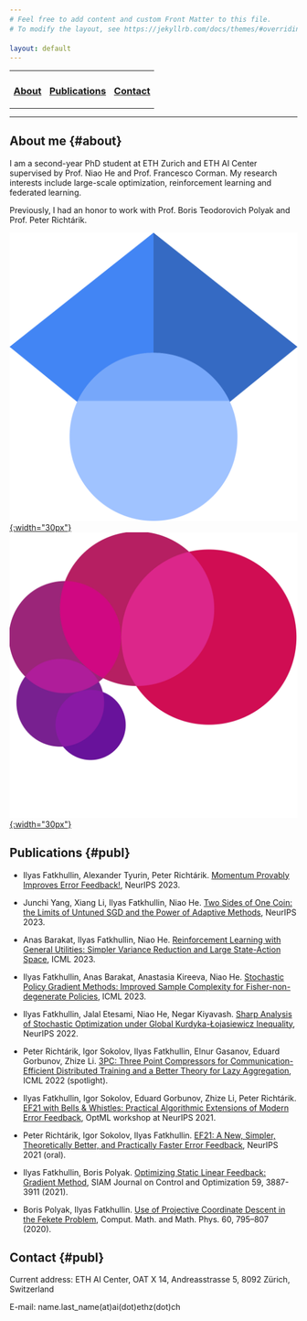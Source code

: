 ```yaml
---
# Feel free to add content and custom Front Matter to this file.
# To modify the layout, see https://jekyllrb.com/docs/themes/#overriding-theme-defaults

layout: default
---
```

<table>
  <tr>
    <td style="border:none">
      <a href="#about"><h3>About</h3></a>
    </td>
    <td style="border:none">
      <a href="#publ"><h3>Publications</h3></a>
    </td>
    <td style="border:none">
      <a href="#cont"><h3>Contact</h3></a>
    </td>
  </tr>
</table>

---
## About me {#about}

I am a second-year PhD student at ETH Zurich and ETH AI Center supervised by Prof. Niao He and Prof. Francesco Corman. My research interests include large-scale optimization, reinforcement learning and federated learning.

Previously, I had an honor to work with Prof. Boris Teodorovich Polyak and Prof. Peter Richtárik.

[![Google Scholar](/assets/google_scholar_logo.png){:width="30px"}](https://scholar.google.com/citations?user=UCOWHb4AAAAJ&hl=en)
[![Google Scholar](/assets/ai_center_logo.jpeg){:width="30px"}](https://ai.ethz.ch/about-us/people/doctoral-students.html)

## Publications {#publ}

- Ilyas Fatkhullin, Alexander Tyurin, Peter Richtárik. [Momentum Provably Improves Error Feedback!](https://arxiv.org/abs/2305.15155), NeurIPS 2023.

- Junchi Yang, Xiang Li, Ilyas Fatkhullin, Niao He. [Two Sides of One Coin: the Limits of Untuned SGD and the Power of Adaptive Methods](https://arxiv.org/abs/2305.12475), NeurIPS 2023.

- Anas Barakat, Ilyas Fatkhullin, Niao He. [Reinforcement Learning with General Utilities: Simpler Variance Reduction and Large State-Action Space](https://arxiv.org/abs/2306.01854), ICML 2023.

- Ilyas Fatkhullin, Anas Barakat, Anastasia Kireeva, Niao He. [Stochastic Policy Gradient Methods: Improved Sample Complexity for Fisher-non-degenerate Policies](https://arxiv.org/abs/2302.01734), ICML 2023.

- Ilyas Fatkhullin, Jalal Etesami, Niao He, Negar Kiyavash. [Sharp Analysis of Stochastic Optimization under Global Kurdyka-Łojasiewicz Inequality](https://arxiv.org/abs/2210.01748), NeurIPS 2022.

- Peter Richtárik, Igor Sokolov, Ilyas Fatkhullin, Elnur Gasanov, Eduard Gorbunov, Zhize Li. [3PC: Three Point Compressors for Communication-Efficient Distributed Training and a Better Theory for Lazy Aggregation](https://arxiv.org/abs/2202.00998), ICML 2022 (spotlight).

- Ilyas Fatkhullin, Igor Sokolov, Eduard Gorbunov, Zhize Li, Peter Richtárik. [EF21 with Bells & Whistles: Practical Algorithmic Extensions of Modern Error Feedback](https://arxiv.org/abs/2110.03294), OptML workshop at NeurIPS 2021.

- Peter Richtárik, Igor Sokolov, Ilyas Fatkhullin. [EF21: A New, Simpler, Theoretically Better, and Practically Faster Error Feedback](https://arxiv.org/abs/2106.05203), NeurIPS 2021 (oral).

- Ilyas Fatkhullin, Boris Polyak. [Optimizing Static Linear Feedback: Gradient Method](https://arxiv.org/abs/2004.09875), SIAM Journal on Control and Optimization 59, 3887-3911 (2021).

- Boris Polyak, Ilyas Fatkhullin. [Use of Projective Coordinate Descent in the Fekete Problem](https://link.springer.com/article/10.1134/S0965542520050127), Comput. Math. and Math. Phys. 60, 795–807 (2020).


## Contact {#publ}

Current address: ETH AI Center, OAT X 14, Andreasstrasse 5, 8092 Zürich, Switzerland

E-mail: name.last_name(at)ai(dot)ethz(dot)ch
